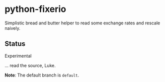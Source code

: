 # python-fixerio
Simplistic bread and butter helper to read some exchange rates and rescale naively.

## Status
Experimental

... read the source, Luke.

**Note**: The default branch is `default`.
